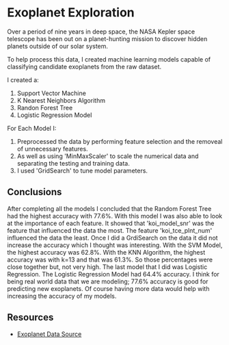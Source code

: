 # Exoplanet Exploration

Over a period of nine years in deep space, the NASA Kepler space telescope has been out on a planet-hunting mission to discover hidden planets outside of our solar system.

To help process this data, I created machine learning models capable of classifying candidate exoplanets from the raw dataset.

I created a:

1. Support Vector Machine
2. K Nearest Neighbors Algorithm
3. Randon Forest Tree
4. Logistic Regression Model

For Each Model I:

1. Preprocessed the data by performing feature selection and the removeal of unnecessary features. 
2. As well as using 'MinMaxScaler' to scale the numerical data and separating the testing and training data.
3. I used 'GridSearch' to tune model parameters.

## Conclusions
After completing all the models I concluded that the Random Forest Tree had the highest accuracy with 77.6%. With this model I was also able to look at the importance of each feature. It showed that 'koi_model_snr' was the feature that influenced the data the most. The feature 'koi_tce_plnt_num' influenced the data the least. Once I did a GrdiSearch on the data it did not increase the accuracy which I thought was interesting. With the SVM Model, the highest accuracy was 62.8%. With the KNN Algorithm, the highest accuracy was with k=13 and that was 61.3%. So those percentages were close together but, not very high. The last model that I did was Logistic Regression. The Logistic Regression Model had 64.4% accuracy. I think for being real world data that we are modeling; 77.6% accuracy is good for predicting new exoplanets. Of course having more data would help with increasing the accuracy of my models. 

## Resources

* [Exoplanet Data Source](https://www.kaggle.com/nasa/kepler-exoplanet-search-results)
